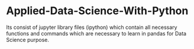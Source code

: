 # Applied-Data-Science-With-Python
Its consist of jupyter library files (ipython) which contain all necessary functions and commands which are necessary to learn in pandas for Data Science purpose.
